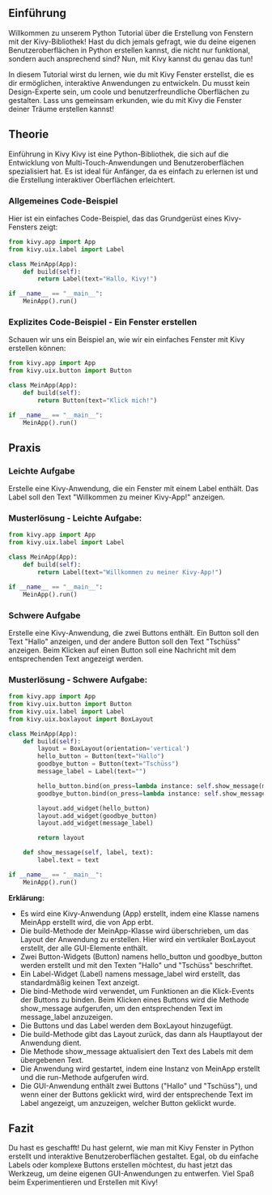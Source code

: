 ## Einführung
Willkommen zu unserem Python Tutorial über die Erstellung von Fenstern mit der Kivy-Bibliothek! Hast du dich jemals gefragt, wie du deine eigenen Benutzeroberflächen in Python erstellen kannst, die nicht nur funktional, sondern auch ansprechend sind? Nun, mit Kivy kannst du genau das tun!

In diesem Tutorial wirst du lernen, wie du mit Kivy Fenster erstellst, die es dir ermöglichen, interaktive Anwendungen zu entwickeln. Du musst kein Design-Experte sein, um coole und benutzerfreundliche Oberflächen zu gestalten. Lass uns gemeinsam erkunden, wie du mit Kivy die Fenster deiner Träume erstellen kannst!

## Theorie
Einführung in Kivy
Kivy ist eine Python-Bibliothek, die sich auf die Entwicklung von Multi-Touch-Anwendungen und Benutzeroberflächen spezialisiert hat. Es ist ideal für Anfänger, da es einfach zu erlernen ist und die Erstellung interaktiver Oberflächen erleichtert.

### Allgemeines Code-Beispiel
Hier ist ein einfaches Code-Beispiel, das das Grundgerüst eines Kivy-Fensters zeigt:

```python
from kivy.app import App
from kivy.uix.label import Label

class MeinApp(App):
    def build(self):
        return Label(text="Hallo, Kivy!")

if __name__ == "__main__":
    MeinApp().run()
```
### Explizites Code-Beispiel - Ein Fenster erstellen
Schauen wir uns ein Beispiel an, wie wir ein einfaches Fenster mit Kivy erstellen können:

```python
from kivy.app import App
from kivy.uix.button import Button

class MeinApp(App):
    def build(self):
        return Button(text="Klick mich!")

if __name__ == "__main__":
    MeinApp().run()
```
## Praxis
### Leichte Aufgabe
Erstelle eine Kivy-Anwendung, die ein Fenster mit einem Label enthält. Das Label soll den Text "Willkommen zu meiner Kivy-App!" anzeigen.

### Musterlösung - Leichte Aufgabe:
```python
from kivy.app import App
from kivy.uix.label import Label

class MeinApp(App):
    def build(self):
        return Label(text="Willkommen zu meiner Kivy-App!")

if __name__ == "__main__":
    MeinApp().run()
```
### Schwere Aufgabe
Erstelle eine Kivy-Anwendung, die zwei Buttons enthält. Ein Button soll den Text "Hallo" anzeigen, und der andere Button soll den Text "Tschüss" anzeigen. Beim Klicken auf einen Button soll eine Nachricht mit dem entsprechenden Text angezeigt werden.

### Musterlösung - Schwere Aufgabe:

```python
from kivy.app import App
from kivy.uix.button import Button
from kivy.uix.label import Label
from kivy.uix.boxlayout import BoxLayout

class MeinApp(App):
    def build(self):
        layout = BoxLayout(orientation='vertical')
        hello_button = Button(text="Hallo")
        goodbye_button = Button(text="Tschüss")
        message_label = Label(text="")

        hello_button.bind(on_press=lambda instance: self.show_message(message_label, "Hallo geklickt!"))
        goodbye_button.bind(on_press=lambda instance: self.show_message(message_label, "Tschüss geklickt!"))

        layout.add_widget(hello_button)
        layout.add_widget(goodbye_button)
        layout.add_widget(message_label)

        return layout

    def show_message(self, label, text):
        label.text = text

if __name__ == "__main__":
    MeinApp().run()
```
**Erklärung:**
   * Es wird eine Kivy-Anwendung (App) erstellt, indem eine Klasse namens MeinApp erstellt wird, die von App erbt.
   * Die build-Methode der MeinApp-Klasse wird überschrieben, um das Layout der Anwendung zu erstellen. Hier wird ein vertikaler BoxLayout erstellt, der 
     alle GUI-Elemente enthält.
   * Zwei Button-Widgets (Button) namens hello_button und goodbye_button werden erstellt und mit den Texten "Hallo" und "Tschüss" beschriftet.
   * Ein Label-Widget (Label) namens message_label wird erstellt, das standardmäßig keinen Text anzeigt.
   * Die bind-Methode wird verwendet, um Funktionen an die Klick-Events der Buttons zu binden. Beim Klicken eines Buttons wird die Methode show_message 
     aufgerufen, um den entsprechenden Text im message_label anzuzeigen.
   * Die Buttons und das Label werden dem BoxLayout hinzugefügt.
   * Die build-Methode gibt das Layout zurück, das dann als Hauptlayout der Anwendung dient.
   * Die Methode show_message aktualisiert den Text des Labels mit dem übergebenen Text.
   * Die Anwendung wird gestartet, indem eine Instanz von MeinApp erstellt und die run-Methode aufgerufen wird.
   * Die GUI-Anwendung enthält zwei Buttons ("Hallo" und "Tschüss"), und wenn einer der Buttons geklickt wird, wird der entsprechende Text im Label 
     angezeigt, um anzuzeigen, welcher Button geklickt wurde.

## Fazit
Du hast es geschafft! Du hast gelernt, wie man mit Kivy Fenster in Python erstellt und interaktive Benutzeroberflächen gestaltet. Egal, ob du einfache Labels oder komplexe Buttons erstellen möchtest, du hast jetzt das Werkzeug, um deine eigenen GUI-Anwendungen zu entwerfen. Viel Spaß beim Experimentieren und Erstellen mit Kivy!